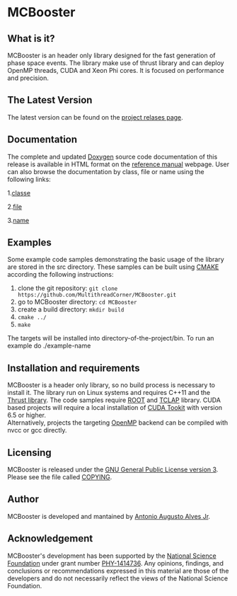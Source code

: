 MCBooster
=========

What is it?
-----------
MCBooster is an header only library designed for the fast generation of
phase space events. The library make use of thrust library and can deploy OpenMP
threads, CUDA and Xeon Phi cores. It is focused on performance and precision.  

The Latest Version
------------------

The latest version can be found on the 
[project relases page](https://github.com/MultithreadCorner/MCBooster/releases).

Documentation
-------------

The complete and updated [Doxygen](www.doxygen.org/) source code documentation of this release is available in HTML format on the
[reference manual](http://multithreadcorner.github.io/MCBooster/) webpage.
User can also browse the documentation by class, file or name using the following links:

1.[classe](http://multithreadcorner.github.io/MCBooster/classes.html)

2.[file](http://multithreadcorner.github.io/MCBooster/files.html)

3.[name](http://multithreadcorner.github.io/MCBooster/namespacemembers.html)


Examples
--------

Some example code samples demonstrating the basic usage of the library are stored in the src directory. 
These samples can be built using [CMAKE](https://cmake.org/) according the following instructions:

1. clone the git repository: `git clone https://github.com/MultithreadCorner/MCBooster.git`
2. go to MCBooster directory: `cd MCBooster`
3. create a build directory: `mkdir build` 
4. `cmake ../`
5. `make`

The targets will be installed into directory-of-the-project/bin. To run an example do ./example-name

Installation and requirements 
-----------------------------

MCBooster is a header only library, so no build process is necessary to install it.
The library run on Linux systems and requires C++11 and the [Thrust library](https://thrust.github.io/). The code samples require [ROOT](https://root.cern.ch/) and [TCLAP](http://tclap.sourceforge.net/) library. 
CUDA based projects will require a local installation of [CUDA Tookit](https://developer.nvidia.com/cuda-toolkit) with version 6.5 or higher.  
Alternatively, projects the targeting [OpenMP](http://openmp.org/wp/) backend can be compiled with nvcc or gcc directly. 

Licensing
---------

MCBooster is released under the [GNU General Public License version 3](http://www.gnu.org/licenses/gpl-3.0.en.html). Please see the file called [COPYING](https://github.com/MultithreadCorner/MCBooster/blob/master/COPYING).

Author
--------

MCBooster is developed and mantained by [Antonio Augusto Alves Jr](@AAAlvesJr).

Acknowledgement
---------------

MCBooster's development has been supported by the [National Science Foundation](http://nsf.gov/index.jsp) under grant number [PHY-1414736](http://nsf.gov/awardsearch/showAward?AWD_ID=1414736). Any opinions, findings, and conclusions or recommendations expressed in this material are those of the developers and do not necessarily reflect the views of the National Science Foundation.

